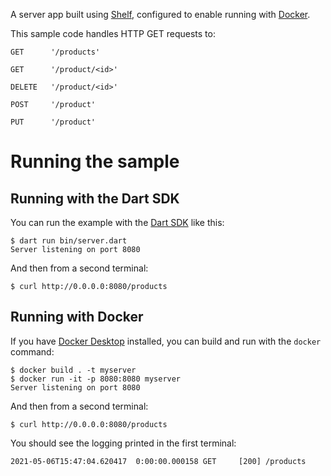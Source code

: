 A server app built using [Shelf](https://pub.dev/packages/shelf),
configured to enable running with [Docker](https://www.docker.com/).

This sample code handles HTTP GET requests to:

```GET      '/products'```

```GET      '/product/<id>'```

```DELETE   '/product/<id>'```

```POST     '/product'```

```PUT      '/product'```

# Running the sample

## Running with the Dart SDK

You can run the example with the [Dart SDK](https://dart.dev/get-dart)
like this:

```
$ dart run bin/server.dart
Server listening on port 8080
```

And then from a second terminal:
```
$ curl http://0.0.0.0:8080/products
```

## Running with Docker

If you have [Docker Desktop](https://www.docker.com/get-started) installed, you
can build and run with the `docker` command:

```
$ docker build . -t myserver
$ docker run -it -p 8080:8080 myserver
Server listening on port 8080
```

And then from a second terminal:
```
$ curl http://0.0.0.0:8080/products
```

You should see the logging printed in the first terminal:
```
2021-05-06T15:47:04.620417  0:00:00.000158 GET     [200] /products
```
